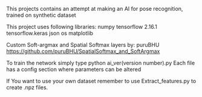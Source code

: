 This projects contains an attempt at making an AI for pose recognition, trained on synthetic dataset

This project uses following libraries:
numpy
tensorflow 2.16.1
tensorflow.keras
json
os
matplotlib


Custom Soft-argmax and Spatial Softmax layers by: puruBHU
https://github.com/puruBHU/SpatialSoftmax_and_SoftArgmax

To train the network simply type python ai_ver(version number).py
Each file has a config section where parameters can be altered

If You want to use your own dataset remember to use Extract_features.py to create .npz files.